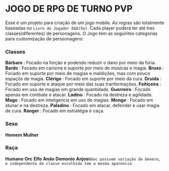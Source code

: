 
# JOGO DE RPG DE TURNO PVP

Esse é um projeto para criação de um jogo mobile. As regras são totalmente baseadas no `Livro do Jogador D&D(5e)`. Cada player poderá ter até tres classes(diferentes) de personagens. 
O Jogo tem as seguintes categorias para customização de perssonagens:

### Classes

**Bárbaro** : Focado na forção e podendo reduzir o dano por meio da fúria.
**Bardo** : Focado em carisma e suporte por meio de músicas e magia.
**Bruxo** : Focado em suporte por meio de magias e maldições, mas com pouco espaçõs de magia.
**Clérigo** : Focado em suporte por meio da cura.
**Druida** : Focado em suporte e ataque por meio das suas tranformações.
**Feitiçeira** : Focado em uso de magias em grande quantidade.
**Guerreiro** : Focado apenas em combate e atacar.
**Ladino** : Focado na destreza e agilidade.
**Mago** : Focado em inteligencia em uso de magias.
**Monge** : Focado em stunar e na destreza.
**Paladino** : Focado em atacar, defender e usar magia de cura.
**Ranger** : Focado em estratégia e caça.

### Sexo

**Homem**
**Mulher**

### Raça 

**Humano**
**Orc**
**Elfo**
**Anão**
**Demonio**
**Anjos**`Nãoc possuem variação de Genero, e independente da classe escolhida tem a mesma aparencia`
